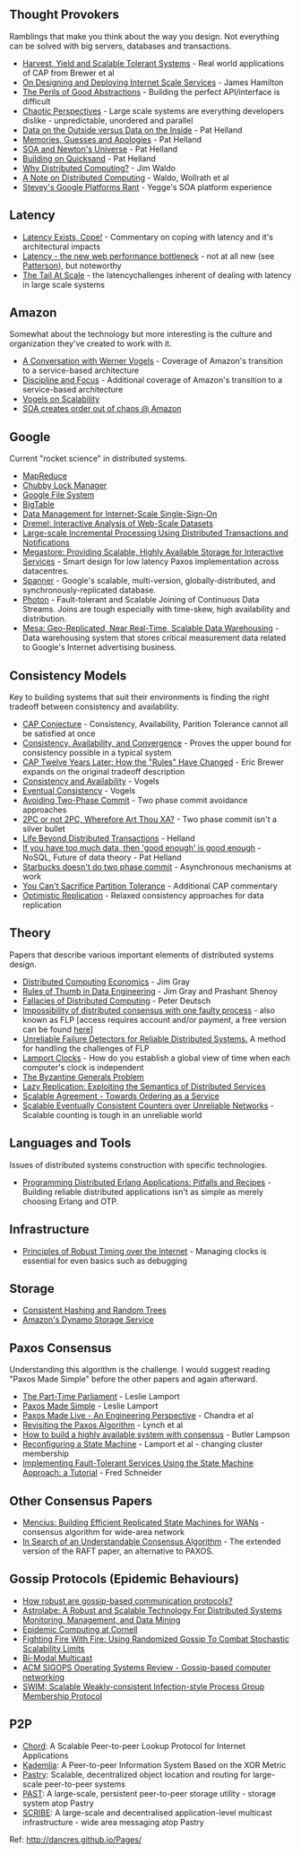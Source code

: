 Thought Provokers
-----------------

Ramblings that make you think about the way you design. Not everything can be solved with big servers, databases and transactions.

*   [Harvest, Yield and Scalable Tolerant Systems](https://citeseerx.ist.psu.edu/viewdoc/summary?doi=10.1.1.33.411) - Real world applications of CAP from Brewer et al
*   [On Designing and Deploying Internet Scale Services](https://mvdirona.com/jrh/talksAndPapers/JamesRH_Lisa.pdf) - James Hamilton
*   [The Perils of Good Abstractions](https://web.archive.org/web/20181006111158/http://www.addsimplicity.com/adding_simplicity_an_engi/2006/12/the_perils_of_g.html) - Building the perfect API/interface is difficult
*   [Chaotic Perspectives](https://web.archive.org/web/20180821164750/http://www.addsimplicity.com/adding_simplicity_an_engi/2007/05/chaotic_perspec.html) - Large scale systems are everything developers dislike - unpredictable, unordered and parallel
*   [Data on the Outside versus Data on the Inside](http://cidrdb.org/cidr2005/papers/P12.pdf) - Pat Helland
*   [Memories, Guesses and Apologies](https://channel9.msdn.com/Shows/ARCast.TV/ARCastTV-Pat-Helland-on-Memories-Guesses-and-Apologies) - Pat Helland
*   [SOA and Newton's Universe](https://web.archive.org/web/20190719121913/https://blogs.msdn.microsoft.com/pathelland/2007/05/20/soa-and-newtons-universe/) - Pat Helland
*   [Building on Quicksand](https://arxiv.org/abs/0909.1788) - Pat Helland
*   [Why Distributed Computing?](https://www.artima.com/weblogs/viewpost.jsp?thread=4247) - Jim Waldo
*   [A Note on Distributed Computing](https://citeseerx.ist.psu.edu/viewdoc/summary?doi=10.1.1.41.7628) - Waldo, Wollrath et al
*   [Stevey's Google Platforms Rant](https://web.archive.org/web/20190319154842/https://plus.google.com/112678702228711889851/posts/eVeouesvaVX) - Yegge's SOA platform experience

Latency
-------

*   [Latency Exists, Cope!](https://web.archive.org/web/20181004043647/http://www.addsimplicity.com/adding_simplicity_an_engi/2007/02/latency_exists_.html) - Commentary on coping with latency and it's architectural impacts
*   [Latency - the new web performance bottleneck](https://www.igvita.com/2012/07/19/latency-the-new-web-performance-bottleneck/) - not at all new (see [Patterson](https://dl.acm.org/citation.cfm?id=1022596)), but noteworthy
*   [The Tail At Scale](https://research.google/pubs/pub40801/) - the latencychallenges inherent of dealing with latency in large scale systems

Amazon
------

Somewhat about the technology but more interesting is the culture and organization they've created to work with it.

*   [A Conversation with Werner Vogels](https://queue.acm.org/detail.cfm?id=1142065) - Coverage of Amazon's transition to a service-based architecture
*   [Discipline and Focus](https://queue.acm.org/detail.cfm?id=1388773) - Additional coverage of Amazon's transition to a service-based architecture
*   [Vogels on Scalability](https://web.archive.org/web/20130729204944id_/http://itc.conversationsnetwork.org/shows/detail1634.html)
*   [SOA creates order out of chaos @ Amazon](http://searchwebservices.techtarget.com/originalContent/0,289142,sid26_gci1195702,00.html)

Google
------

Current "rocket science" in distributed systems.

*   [MapReduce](https://research.google/pubs/pub62/)
*   [Chubby Lock Manager](https://research.google/pubs/pub27897/)
*   [Google File System](https://research.google/pubs/pub51/)
*   [BigTable](https://research.google/pubs/pub27898/)
*   [Data Management for Internet-Scale Single-Sign-On](https://www.usenix.org/legacy/event/worlds06/tech/prelim_papers/perl/perl.pdf)
*   [Dremel: Interactive Analysis of Web-Scale Datasets](https://research.google/pubs/pub36632/)
*   [Large-scale Incremental Processing Using Distributed Transactions and Notifications](https://research.google/pubs/pub36726/)
*   [Megastore: Providing Scalable, Highly Available Storage for Interactive Services](http://cidrdb.org/cidr2011/Papers/CIDR11_Paper32.pdf) - Smart design for low latency Paxos implementation across datacentres.
*   [Spanner](https://research.google/pubs/pub39966/) - Google's scalable, multi-version, globally-distributed, and synchronously-replicated database.
*   [Photon](https://research.google/pubs/pub41318/) - Fault-tolerant and Scalable Joining of Continuous Data Streams. Joins are tough especially with time-skew, high availability and distribution.
*   [Mesa: Geo-Replicated, Near Real-Time, Scalable Data Warehousing](https://research.google/pubs/pub42851/) - Data warehousing system that stores critical measurement data related to Google's Internet advertising business.

Consistency Models
------------------

Key to building systems that suit their environments is finding the right tradeoff between consistency and availability.

*   [CAP Conjecture](https://web.archive.org/web/20190629112250/https://www.glassbeam.com/sites/all/themes/glassbeam/images/blog/10.1.1.67.6951.pdf) - Consistency, Availability, Parition Tolerance cannot all be satisfied at once
*   [Consistency, Availability, and Convergence](https://www.cs.utexas.edu/users/dahlin/papers/cac-tr.pdf) - Proves the upper bound for consistency possible in a typical system
*   [CAP Twelve Years Later: How the "Rules" Have Changed](https://www.infoq.com/articles/cap-twelve-years-later-how-the-rules-have-changed) - Eric Brewer expands on the original tradeoff description
*   [Consistency and Availability](https://www.infoq.com/news/2008/01/consistency-vs-availability) - Vogels
*   [Eventual Consistency](https://www.allthingsdistributed.com/2007/12/eventually_consistent.html) - Vogels
*   [Avoiding Two-Phase Commit](https://web.archive.org/web/20180821165044/http://www.addsimplicity.com/adding_simplicity_an_engi/2006/12/avoiding_two_ph.html) - Two phase commit avoidance approaches
*   [2PC or not 2PC, Wherefore Art Thou XA?](https://web.archive.org/web/20180821164931/http://www.addsimplicity.com/adding_simplicity_an_engi/2006/12/2pc_or_not_2pc_.html) - Two phase commit isn't a silver bullet
*   [Life Beyond Distributed Transactions](https://docs.microsoft.com/en-us/archive/blogs/pathelland/link-to-quotlife-beyond-distributed-transactions-an-apostates-opinion) - Helland
*   [If you have too much data, then 'good enough' is good enough](https://queue.acm.org/detail.cfm?id=1988603) - NoSQL, Future of data theory - Pat Helland
*   [Starbucks doesn't do two phase commit](https://www.enterpriseintegrationpatterns.com/docs/IEEE_Software_Design_2PC.pdf) - Asynchronous mechanisms at work
*   [You Can't Sacrifice Partition Tolerance](https://codahale.com/you-cant-sacrifice-partition-tolerance/) - Additional CAP commentary
*   [Optimistic Replication](https://www.hpl.hp.com/techreports/2002/HPL-2002-33.pdf) - Relaxed consistency approaches for data replication

Theory
------

Papers that describe various important elements of distributed systems design.

*   [Distributed Computing Economics](https://arxiv.org/pdf/cs/0403019.pdf) - Jim Gray
*   [Rules of Thumb in Data Engineering](https://www.microsoft.com/en-us/research/publication/rules-of-thumb-in-data-engineering/) - Jim Gray and Prashant Shenoy
*   [Fallacies of Distributed Computing](https://en.wikipedia.org/wiki/Fallacies_of_distributed_computing) - Peter Deutsch
*   [Impossibility of distributed consensus with one faulty process](https://doi.acm.org/10.1145/3149.214121) - also known as FLP \[access requires account and/or payment, a free version can be found [here](https://groups.csail.mit.edu/tds/papers/Lynch/jacm85.pdf)\]
*   [Unreliable Failure Detectors for Reliable Distributed Systems.](https://www.cs.utexas.edu/~lorenzo/corsi/cs380d/papers/p225-chandra.pdf) A method for handling the challenges of FLP
*   [Lamport Clocks](https://lamport.azurewebsites.net/pubs/time-clocks.pdf) - How do you establish a global view of time when each computer's clock is independent
*   [The Byzantine Generals Problem](https://lamport.azurewebsites.net/pubs/byz.pdf)
*   [Lazy Replication: Exploiting the Semantics of Distributed Services](https://citeseerx.ist.psu.edu/viewdoc/summary?doi=10.1.1.17.469)
*   [Scalable Agreement - Towards Ordering as a Service](https://www.usenix.org/legacy/event/hotdep10/tech/full_papers/Kapritsos.pdf)
*   [Scalable Eventually Consistent Counters over Unreliable Networks](https://arxiv.org/pdf/1307.3207v1.pdf) - Scalable counting is tough in an unreliable world

Languages and Tools
-------------------

Issues of distributed systems construction with specific technologies.

*   [Programming Distributed Erlang Applications: Pitfalls and Recipes](https://citeseerx.ist.psu.edu/viewdoc/download?doi=10.1.1.137.9417&rep=rep1&type=pdf) - Building reliable distributed applications isn't as simple as merely choosing Erlang and OTP.

Infrastructure
--------------

*   [Principles of Robust Timing over the Internet](https://queue.acm.org/detail.cfm?id=1773943) - Managing clocks is essential for even basics such as debugging

Storage
-------

*   [Consistent Hashing and Random Trees](https://www.akamai.com/us/en/multimedia/documents/technical-publication/consistent-hashing-and-random-trees-distributed-caching-protocols-for-relieving-hot-spots-on-the-world-wide-web-technical-publication.pdf)
*   [Amazon's Dynamo Storage Service](https://www.allthingsdistributed.com/2007/10/amazons_dynamo.html)

Paxos Consensus
---------------

Understanding this algorithm is the challenge. I would suggest reading "Paxos Made Simple" before the other papers and again afterward.

*   [The Part-Time Parliament](https://lamport.azurewebsites.net/pubs/lamport-paxos.pdf) - Leslie Lamport
*   [Paxos Made Simple](https://lamport.azurewebsites.net/pubs/paxos-simple.pdf) - Leslie Lamport
*   [Paxos Made Live - An Engineering Perspective](https://static.googleusercontent.com/media/research.google.com/en/us/archive/paxos_made_live.pdf) - Chandra et al
*   [Revisiting the Paxos Algorithm](https://groups.csail.mit.edu/tds/paxos.html) - Lynch et al
*   [How to build a highly available system with consensus](http://bwl-website.s3-website.us-east-2.amazonaws.com/58-Consensus/Acrobat.pdf) - Butler Lampson
*   [Reconfiguring a State Machine](https://www.microsoft.com/en-us/research/publication/reconfiguring-a-state-machine/) - Lamport et al - changing cluster membership
*   [Implementing Fault-Tolerant Services Using the State Machine Approach: a Tutorial](https://citeseer.ist.psu.edu/viewdoc/summary?doi=10.1.1.20.4762) - Fred Schneider

Other Consensus Papers
----------------------

*   [Mencius: Building Efficient Replicated State Machines for WANs](https://www.usenix.org/legacy/event/osdi08/tech/full_papers/mao/mao_html/) - consensus algorithm for wide-area network
*   [In Search of an Understandable Consensus Algorithm](https://raft.github.io/raft.pdf) - The extended version of the RAFT paper, an alternative to PAXOS.

Gossip Protocols (Epidemic Behaviours)
--------------------------------------

*   [How robust are gossip-based communication protocols?](https://infoscience.epfl.ch/record/109302?ln=en)
*   [Astrolabe: A Robust and Scalable Technology For Distributed Systems Monitoring, Management, and Data Mining](https://www.cs.cornell.edu/home/rvr/papers/astrolabe.pdf)
*   [Epidemic Computing at Cornell](https://www.allthingsdistributed.com/historical/archives/000456.html)
*   [Fighting Fire With Fire: Using Randomized Gossip To Combat Stochastic Scalability Limits](https://citeseerx.ist.psu.edu/viewdoc/summary?doi=10.1.1.5.4000")
*   [Bi-Modal Multicast](https://citeseerx.ist.psu.edu/viewdoc/summary?doi=10.1.1.17.7959)
*   [ACM SIGOPS Operating Systems Review - Gossip-based computer networking](https://dl.acm.org/toc/sigops/2007/41/5)
*   [SWIM: Scalable Weakly-consistent Infection-style Process Group Membership Protocol](https://citeseerx.ist.psu.edu/viewdoc/summary?doi=10.1.1.18.9737)

P2P
---

*   [Chord](https://pdos.csail.mit.edu/papers/ton:chord/paper-ton.pdf): A Scalable Peer-to-peer Lookup Protocol for Internet Applications
*   [Kademlia](https://pdos.csail.mit.edu/~petar/papers/maymounkov-kademlia-lncs.pdf): A Peer-to-peer Information System Based on the XOR Metric
*   [Pastry](https://rowstron.azurewebsites.net/PAST/pastry.pdf): Scalable, decentralized object location and routing for large-scale peer-to-peer systems
*   [PAST](http://research.microsoft.com/en-us/um/people/antr/PAST/hotos.pdf): A large-scale, persistent peer-to-peer storage utility - storage system atop Pastry
*   [SCRIBE](https://rowstron.azurewebsites.net/PAST/jsac.pdf): A large-scale and decentralised application-level multicast infrastructure - wide area messaging atop Pastry



Ref: http://dancres.github.io/Pages/